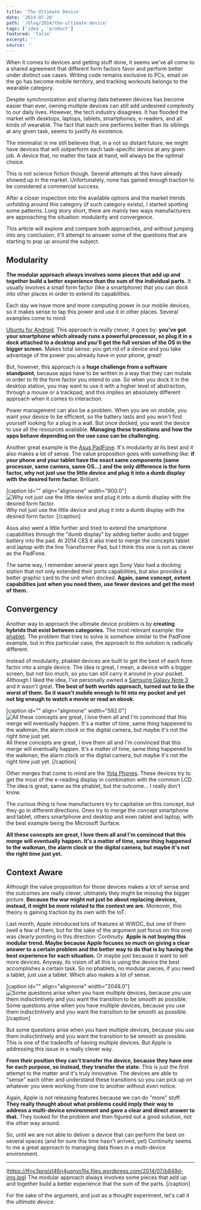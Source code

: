 ```yaml
---
title: 'The Ultimate Device'
date: '2014-07-20'
path: '/blog/2014/the-ultimate-device'
tags: ['idea', 'product']
featured: 'false'
excerpt: ''
source: ''
---
```


When it comes to devices and getting stuff done, it seems we've all come to a shared agreement that different form factors favor and perform better under distinct use cases. Writing code remains exclusive to PCs, email on the go has become mobile territory, and tracking workouts belongs to the wearable category.

Despite synchronization and sharing data between devices has become easier than ever, owning multiple devices can still add undesired complexity to our daily lives. However, the tech industry disagrees. It has flooded the market with desktops, laptops, tablets, smartphones, e-readers, and all kinds of wearable. The fact that each one performs better than its siblings at any given task, seems to justify its existence.

The minimalist in me still believes that, in a not so distant future, we might have devices that will outperform each task-specific device at any given job. A device that, no matter the task at hand, will always be the optimal choice.

This is not science fiction though. Several attempts at this have already showed up in the market. Unfortunately, none has gained enough traction to be considered a commercial success.

After a closer inspection into the available options and the market trends unfolding around this category (if such category exists), I started spotting some patterns. Long story short, there are mainly two ways manufacturers are approaching the situation: modularity and convergence.

This article will explore and compare both approaches, and without jumping into any conclusion, it'll attempt to answer some of the questions that are starting to pop up around the subject.

## Modularity

**The modular approach always involves some pieces that add up and together build a better experience than the sum of the individual parts.** It usually involves a small form factor (like a smartphone) that you can dock into other places in order to extend its capabilities.

Each day we have more and more computing power in our mobile devices, so it makes sense to tap this power and use it in other places. Several examples come to mind:

[Ubuntu for Android](http://www.ubuntu.com/phone/ubuntu-for-android). This approach is really clever, it goes by: **you've got your smartphone which already runs a powerful processor, so plug it in a dock attached to a desktop and you'll get the full version of the OS in the bigger screen.** Makes total sense: you get rid of a device and you take advantage of the power you already have in your phone, great!

But, however, this approach is a **huge challenge from a software standpoint**, because apps have to be written in a way that they can mutate in order to fit the form factor you intend to use. So when you dock it in the desktop station, you may want to use it with a higher level of abstraction, through a mouse or a trackpad, and this implies an absolutely different approach when it comes to interaction.

Power management can also be a problem. When you are on mobile, you want your device to be efficient, so the battery lasts and you won't find yourself looking for a plug in a wall. But once docked, you want the device to use all the resources available. **Managing these transitions and how the apps behave depending on the use case can be challenging.**

Another great example is the [Asus PadFone](http://www.asus.com/News/ATSL2Xl4i7QcqVTC). It's modularity at its best and it also makes a lot of sense. The value proposition goes with something like: **if your phone and your tablet have the exact same components (same processor, same camera, same OS...) and the only difference is the form factor, why not just use the little device and plug it into a dumb display with the desired form factor.** Brilliant.

\[caption id="" align="alignnone" width="900.0"\]![ Why not just use the little device and plug it into a dumb display with the desired form factor. ](https://tfny3pnslzl46rj4uqnyo1ljx.files.wordpress.com/2014/07/be5ed-asus-padfone.jpg) Why not just use the little device and plug it into a dumb display with the desired form factor. \[/caption\]

Asus also went a little further and tried to extend the smartphone capabilities through the "dumb display" by adding better audio and bigger battery into the pad. At 2014 CES it also tried to merge the concepts tablet and laptop with the line Transformer Pad, but I think this one is not as clever as the PadFone.

The same way, I remember several years ago Sony Vaio had a docking station that not only extended their ports capabilities, but also provided a better graphic card to the unit when docked. **Again, same concept, extent capabilities just when you need them, use fewer devices and get the most of them.**

## Convergency

Another way to approach the ultimate device problem is by **creating hybrids that exist between categories.** The most relevant example: the [phablet](https://en.wikipedia.org/wiki/Phablet). The problem that tries to solve is somehow similar to the PadFone example, but in this particular case, the approach to the solution is radically different.

Instead of modularity, phablet devices are built to get the best of each form factor into a single device. The idea is great, I mean, a device with a bigger screen, but not too much, so you can still carry it around in your pocket. Although I liked the idea, I've personally owned a [Samsung Galaxy Note 3](http://www.samsung.com/global/microsite/galaxynote3-gear/) and it wasn't great. **The best of both worlds approach, turned out to be the worst of them. So it wasn't mobile enough to fit into my pocket and yet not big enough to watch a movie or read an ebook.**

\[caption id="" align="alignnone" width="592.0"\]![ All these concepts are great, I love them all and I'm convinced that this merge will eventually happen. It's a matter of time, same thing happened to the walkman, the alarm clock or the digital camera, but maybe it's not the right time just yet. ](https://tfny3pnslzl46rj4uqnyo1ljx.files.wordpress.com/2014/07/57fc0-img.jpg) All these concepts are great, I love them all and I'm convinced that this merge will eventually happen. It's a matter of time, same thing happened to the walkman, the alarm clock or the digital camera, but maybe it's not the right time just yet. \[/caption\]

Other merges that come to mind are the [Yota Phones](http://yotaphone.com/). These devices try to get the most of the e-reading display in combination with the common LCD. The idea is great, same as the phablet, but the outcome... I really don't know.

The curious thing is how manufacturers try to capitalise on this concept, but they go in different directions. Ones try to merge the concept smartphone and tablet, others smartphone and desktop and even tablet and laptop, with the best example being the Microsoft Surface.

**All these concepts are great, I love them all and I'm convinced that this merge will eventually happen. It's a matter of time, same thing happened to the walkman, the alarm clock or the digital camera, but maybe it's not the right time just yet.**

## Context Aware

Although the value proposition for those devices makes a lot of sense and the outcomes are really clever, ultimately they might be missing the bigger picture. **Because the war might not just be about replacing devices, instead, it might be more related to the context we are.** Moreover, this theory is gaining traction by its own with the IoT.

Last month, Apple introduced lots of features at WWDC, but one of them (well a few of them, but for the sake of the argument just focus on this one) was clearly pointing in this direction: Continuity. **Apple is not buying this modular trend. Maybe because Apple focuses so much on giving a clear answer to a certain problem and the better way to do that is by having the best experience for each situation.** Or maybe just because it want to sell more devices. Anyway, its vision of all this is using the device the best accomplishes a certain task. So no phablets, no modular pieces, if you need a tablet, just use a tablet. Which also makes a lot of sense.

\[caption id="" align="alignnone" width="2048.0"\]![  Some questions arise when you have multiple devices, because you use them indisctintively and you want the transition to be smooth as possible.  ](https://tfny3pnslzl46rj4uqnyo1ljx.files.wordpress.com/2014/07/9237e-img.jpg) Some questions arise when you have multiple devices, because you use them indisctintively and you want the transition to be smooth as possible. \[/caption\]

But some questions arise when you have multiple devices, because you use them indisctintively and you want the transition to be smooth as possible. This is one of the tradeoffs of having multiple devices. But Apple is addressing this issue in a really clever way.

**From their position they can't transfer the device, because they have one for each purpose, so instead, they transfer the state.** This is just the first attempt to the matter and it's truly innovative. The devices are able to "sense" each other and understand these transitions so you can pick up on whatever you were working from one to another without even notice.

Again, Apple is not releasing features because we can do "more" stuff. **They really thought about what problems could imply their way to address a multi-device environment and gave a clear and direct answer to that.** They looked for the problem and then figured out a good solution, not the other way around.

So, until we are not able to deliver a device that can perform the best on several spaces (and for sure this time hasn't arrived, yet) Continuity seems to me a great approach to managing data flows in a multi-device environment.

---

(https://tfny3pnslzl46rj4uqnyo1ljx.files.wordpress.com/2014/07/b849d-img.jpg) The modular approach always involves some pieces that add up and together build a better experience that the sum of the parts. \[/caption\]

For the sake of the argument, and just as a thought experiment, let's call it the _ultimate device_.
